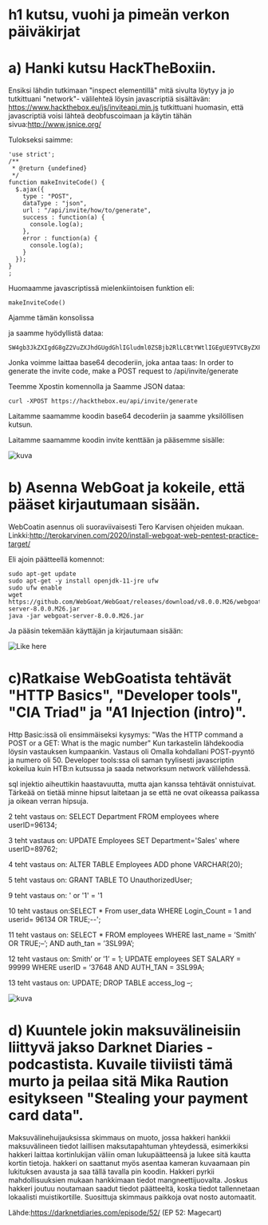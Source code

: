 # h1 kutsu, vuohi ja pimeän verkon päiväkirjat #


# a) Hanki kutsu HackTheBoxiin.

Ensiksi lähdin tutkimaan "inspect elementillä" mitä sivulta löytyy ja jo tutkittuani "network"- välilehteä löysin javascriptiä sisältävän: https://www.hackthebox.eu/js/inviteapi.min.js
tutkittuani huomasin, että javascriptiä voisi lähteä deobfuscoimaan ja käytin tähän sivua:http://www.jsnice.org/

Tulokseksi saimme:
```
'use strict';
/**
 * @return {undefined}
 */
function makeInviteCode() {
  $.ajax({
    type : "POST",
    dataType : "json",
    url : "/api/invite/how/to/generate",
    success : function(a) {
      console.log(a);
    },
    error : function(a) {
      console.log(a);
    }
  });
}
;
```
Huomaamme javascriptissä mielenkiintoisen funktion eli:
```
makeInviteCode()
```
Ajamme tämän konsolissa

ja saamme hyödyllistä dataa:
```
SW4gb3JkZXIgdG8gZ2VuZXJhdGUgdGhlIGludml0ZSBjb2RlLCBtYWtlIGEgUE9TVCByZXF1ZXN0IHRvIC9hcGkvaW52aXRlL2dlbmVyYXRl
```
Jonka voimme laittaa base64 decoderiin, joka antaa taas:
In order to generate the invite code, make a POST request to /api/invite/generate

Teemme Xpostin komennolla ja Saamme JSON dataa:
```
curl -XPOST https://hackthebox.eu/api/invite/generate
```
Laitamme saamamme koodin base64 decoderiin ja saamme yksilöllisen kutsun.

Laitamme saamamme koodin invite kenttään ja pääsemme sisälle:

![kuva](https://github.com/samuli-salonen/-Tunkeutumistestaus-ict4tn027-3006-ti-2020s/tree/main/h1/h1_a2.png)


# b) Asenna WebGoat ja kokeile, että pääset kirjautumaan sisään.

WebCoatin asennus oli suoraviivaisesti Tero Karvisen ohjeiden mukaan.
Linkki:http://terokarvinen.com/2020/install-webgoat-web-pentest-practice-target/

Eli ajoin päätteellä komennot:

``` 
sudo apt-get update
sudo apt-get -y install openjdk-11-jre ufw
sudo ufw enable
wget https://github.com/WebGoat/WebGoat/releases/download/v8.0.0.M26/webgoat-server-8.0.0.M26.jar
java -jar webgoat-server-8.0.0.M26.jar 
 ```
Ja pääsin tekemään käyttäjän ja kirjautumaan sisään:

![Like here](https://github.com/samuli-salonen/-Tunkeutumistestaus-ict4tn027-3006-ti-2020s/tree/main/h1/h1_b.png)





# c)Ratkaise WebGoatista tehtävät "HTTP Basics", "Developer tools", "CIA Triad" ja "A1 Injection (intro)".


Http Basic:issä oli ensimmäiseksi kysymys: "Was the HTTP command a POST or a GET:
What is the magic number" Kun tarkastelin lähdekoodia löysin vastauksen kumpaankin. Vastaus oli Omalla kohdallani POST-pyyntö ja numero oli 50.
Developer tools:ssa oli saman tyylisesti javascriptin kokeilua kuin HTB:n kutsussa ja saada networksum network välilehdessä.

sql injektio aiheuttikin haastavuutta, mutta ajan kanssa tehtävät onnistuivat. Tärkeää on tietää minne hipsut laitetaan ja se että ne ovat oikeassa paikassa ja oikean verran hipsuja.

2 teht vastaus on: SELECT Department FROM employees where userID=96134;

3 teht vastaus on: UPDATE Employees SET Department='Sales' where userID=89762;

4 teht vastaus on: ALTER TABLE Employees ADD phone VARCHAR(20);

5 teht vastaus on: GRANT TABLE TO UnauthorizedUser;

9 teht vastaus on: ' or '1' = '1

10 teht vastaus on:SELECT * From user_data WHERE Login_Count = 1 and userid= 96134 OR TRUE;--';

11 teht vastaus on: SELECT * FROM employees WHERE last_name = ’Smith’ OR TRUE;–’; AND auth_tan = ’3SL99A’;

12 teht vastaus on: Smith’ or ’1’ = 1; UPDATE employees SET SALARY = 99999 WHERE userID = ’37648 AND AUTH_TAN = 3SL99A;

13 teht vastaus on: UPDATE; DROP TABLE access_log –;



![kuva](https://github.com/samuli-salonen/-Tunkeutumistestaus-ict4tn027-3006-ti-2020s/tree/main/h1/webgoat.png)





# d) Kuuntele jokin maksuvälineisiin liittyvä jakso Darknet Diaries -podcastista. Kuvaile tiiviisti tämä murto ja peilaa sitä Mika Raution esitykseen "Stealing your payment card data".



Maksuvälinehuijauksissa skimmaus on muoto, jossa hakkeri hankkii maksuvälineen tiedot laillisen maksutapahtuman yhteydessä, esimerkiksi hakkeri laittaa kortinlukijan väliin oman lukupäätteensä ja lukee sitä kautta kortin tietoja. hakkeri on saattanut myös asentaa kameran kuvaamaan pin lukituksen avausta ja saa tällä tavalla pin koodin. Hakkeri pyrkii mahdollisuuksien mukaan hankkimaan tiedot mangneettijuovalta. Joskus hakkeri joutuu noutamaan saadut tiedot päätteeltä, koska tiedot tallennetaan lokaalisti muistikortille. Suosittuja skimmaus paikkoja ovat nosto automaatit.

Lähde:https://darknetdiaries.com/episode/52/ (EP 52: Magecart)
